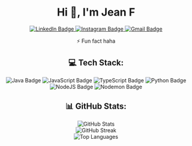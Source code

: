 <h1 align="center">Hi 👋, I'm Jean F</h1>

<p align="center">
  <a href="https://www.linkedin.com/in/jean-fabio-gruber-7a8bba27b/">
    <img src="https://img.shields.io/badge/-LinkedIn-blue?style=flat&logo=Linkedin&logoColor=white" alt="LinkedIn Badge"/>
  </a>
  <a href="https://www.instagram.com/_soujean_/">
    <img src="https://img.shields.io/badge/-Instagram-purple?logo=instagram&logoColor=white" alt="Instagram Badge"/>
  </a>
  <a href="mailto:jeanfabiogruber2109@gmail.com">
    <img src="https://img.shields.io/badge/-Gmail-c14438?style=flat&logo=Gmail&logoColor=white" alt="Gmail Badge"/>
  </a>
</p>

<p align="center">⚡ Fun fact haha</p>

<h2 align="center">💻 Tech Stack:</h2>
<p align="center">
  <img src="https://img.shields.io/badge/java-%23ED8B00.svg?style=for-the-badge&logo=openjdk&logoColor=white" alt="Java Badge"/>
  <img src="https://img.shields.io/badge/javascript-%23323330.svg?style=for-the-badge&logo=javascript&logoColor=%23F7DF1E" alt="JavaScript Badge"/>
  <img src="https://img.shields.io/badge/typescript-%23007ACC.svg?style=for-the-badge&logo=typescript&logoColor=white" alt="TypeScript Badge"/>
  <img src="https://img.shields.io/badge/python-3670A0?style=for-the-badge&logo=python&logoColor=ffdd54" alt="Python Badge"/>
  <img src="https://img.shields.io/badge/node.js-6DA55F?style=for-the-badge&logo=node.js&logoColor=white" alt="NodeJS Badge"/>
  <img src="https://img.shields.io/badge/NODEMON-%23323330.svg?style=for-the-badge&logo=nodemon&logoColor=%BBDEAD" alt="Nodemon Badge"/>
</p>

<h2 align="center">📊 GitHub Stats:</h2>
<p align="center">
  <img src="https://github-readme-stats.vercel.app/api?username=JeanFabioGruber&theme=dark&hide_border=false&include_all_commits=true&count_private=false" alt="GitHub Stats"/><br/>
  <img src="https://github-readme-streak-stats.herokuapp.com/?user=JeanFabioGruber&theme=dark&hide_border=false" alt="GitHub Streak"/><br/>
  <img src="https://github-readme-stats.vercel.app/api/top-langs/?username=JeanFabioGruber&theme=dark&hide_border=false&include_all_commits=true&count_private=false&layout=compact" alt="Top Languages"/>
</p>

<!-- Proudly created with GPRM ( https://gprm.itsvg.in ) -->
